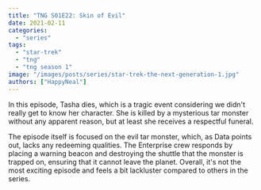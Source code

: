 ```yaml
---
title: "TNG S01E22: Skin of Evil"
date: 2021-02-11
categories:
  - "series"
tags:
  - "star-trek"
  - "tng"
  - "tng season 1"
image: "/images/posts/series/star-trek-the-next-generation-1.jpg"
authors: ["HappyNeal"]
---
```


In this episode, Tasha dies, which is a tragic event considering we didn't really get to know her character. She is killed by a mysterious tar monster without any apparent reason, but at least she receives a respectful funeral.

The episode itself is focused on the evil tar monster, which, as Data points out, lacks any redeeming qualities. The Enterprise crew responds by placing a warning beacon and destroying the shuttle that the monster is trapped on, ensuring that it cannot leave the planet. Overall, it's not the most exciting episode and feels a bit lackluster compared to others in the series.
